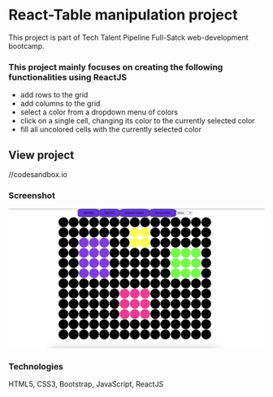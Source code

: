 # React-Table manipulation project
This project is part of Tech Talent Pipeline Full-Satck web-development bootcamp.


### This project mainly focuses on creating the following functionalities using ReactJS
* add rows to the grid
* add columns to the grid
* select a color from a dropdown menu of colors
* click on a single cell, changing its color to the currently selected color
* fill all uncolored cells with the currently selected color


## View project
//codesandbox.io

### Screenshot 

![screenshot](https://github.com/abdel-elsayed/assignment-8/blob/master/Screen%20Shot%202021-01-14%20at%209.26.21%20PM.png)

### Technologies
HTML5, CSS3, Bootstrap, JavaScript, ReactJS

